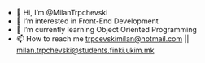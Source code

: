 - 👋 Hi, I’m @MilanTrpchevski
- 👀 I’m interested in Front-End Development
- 🌱 I’m currently learning Object Oriented Programming
- 📫 How to reach me trpcevskimilan@hotmail.com || milan.trpchevski@students.finki.ukim.mk

<!---
MilanTrpchevski/MilanTrpchevski is a ✨ special ✨ repository because its `README.md` (this file) appears on your GitHub profile.
You can click the Preview link to take a look at your changes.
--->
<!-- - 💞️ I’m looking to collaborate on Web development -->

